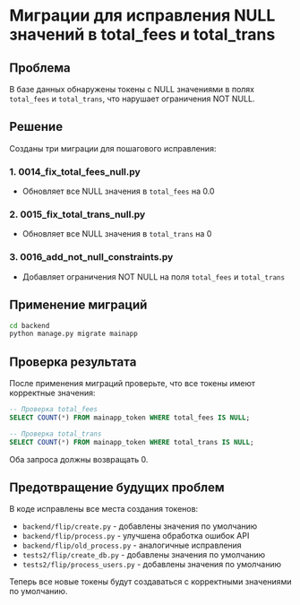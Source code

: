 # Миграции для исправления NULL значений в total_fees и total_trans

## Проблема
В базе данных обнаружены токены с NULL значениями в полях `total_fees` и `total_trans`, что нарушает ограничения NOT NULL.

## Решение
Созданы три миграции для пошагового исправления:

### 1. 0014_fix_total_fees_null.py
- Обновляет все NULL значения в `total_fees` на 0.0

### 2. 0015_fix_total_trans_null.py  
- Обновляет все NULL значения в `total_trans` на 0

### 3. 0016_add_not_null_constraints.py
- Добавляет ограничения NOT NULL на поля `total_fees` и `total_trans`

## Применение миграций

```bash
cd backend
python manage.py migrate mainapp
```

## Проверка результата

После применения миграций проверьте, что все токены имеют корректные значения:

```sql
-- Проверка total_fees
SELECT COUNT(*) FROM mainapp_token WHERE total_fees IS NULL;

-- Проверка total_trans  
SELECT COUNT(*) FROM mainapp_token WHERE total_trans IS NULL;
```

Оба запроса должны возвращать 0.

## Предотвращение будущих проблем

В коде исправлены все места создания токенов:
- `backend/flip/create.py` - добавлены значения по умолчанию
- `backend/flip/process.py` - улучшена обработка ошибок API
- `backend/flip/old_process.py` - аналогичные исправления
- `tests2/flip/create_db.py` - добавлены значения по умолчанию
- `tests2/flip/process_users.py` - добавлены значения по умолчанию

Теперь все новые токены будут создаваться с корректными значениями по умолчанию. 